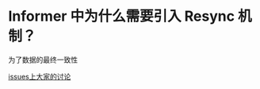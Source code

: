 # Informer 中为什么需要引入 Resync 机制？

为了数据的最终一致性


[issues上大家的讨论](https://github.com/cloudnativeto/sig-kubernetes/issues/11)